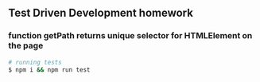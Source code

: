## Test Driven Development homework
### function getPath returns unique selector for HTMLElement on the page

```bash
# running tests
$ npm i && npm run test
```
